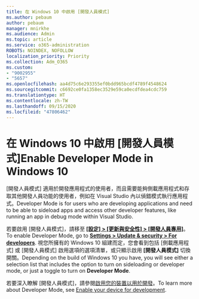 ```yaml
---
title: 在 Windows 10 中啟用 [開發人員模式]
ms.author: pebaum
author: pebaum
manager: mnirkhe
ms.audience: Admin
ms.topic: article
ms.service: o365-administration
ROBOTS: NOINDEX, NOFOLLOW
localization_priority: Priority
ms.collection: Adm_O365
ms.custom:
- "9002955"
- "5657"
ms.openlocfilehash: aa4d75c6e293355ef0bdd965bcdf4789f4548624
ms.sourcegitcommit: c6692ce0fa1358ec3529e59ca0ecdfdea4cdc759
ms.translationtype: HT
ms.contentlocale: zh-TW
ms.lasthandoff: 09/15/2020
ms.locfileid: "47806462"
---
```

# <a name="enable-developer-mode-in-windows-10"></a><span data-ttu-id="fdef7-102">在 Windows 10 中啟用 [開發人員模式]</span><span class="sxs-lookup"><span data-stu-id="fdef7-102">Enable Developer Mode in Windows 10</span></span>

<span data-ttu-id="fdef7-103">[開發人員模式] 適用於開發應用程式的使用者，而且需要能夠側載應用程式和存取其他開發人員功能的使用者，例如在 Visual Studio 內以偵錯模式執行應用程式。</span><span class="sxs-lookup"><span data-stu-id="fdef7-103">Developer Mode is for users who are developing applications and need to be able to sideload apps and access other developer features, like running an app in debug mode within Visual Studio.</span></span>

<span data-ttu-id="fdef7-104">若要啟用 [開發人員模式]，請移至 **[[設定] > [更新與安全性] > [開發人員專用]](ms-settings:developers?activationSource=GetHelp)**。</span><span class="sxs-lookup"><span data-stu-id="fdef7-104">To enable Developer Mode, go to **[Settings > Update & security > For developers](ms-settings:developers?activationSource=GetHelp)**.</span></span> <span data-ttu-id="fdef7-105">視您所擁有的 Windows 10 組建而定，您會看到包括 [側載應用程式] 或 [開發人員模式] 啟用選項的選項清單，或只顯示啟用 **[開發人員模式]** 切換開關。</span><span class="sxs-lookup"><span data-stu-id="fdef7-105">Depending on the build of Windows 10 you have, you will see either a selection list that includes the option to turn on sideloading or developer mode, or just a toggle to turn on **Developer Mode**.</span></span>

<span data-ttu-id="fdef7-106">若要深入瞭解 [開發人員模式]，請參閱[啟用您的裝置以用於開發](https://docs.microsoft.com/windows/uwp/get-started/enable-your-device-for-development)。</span><span class="sxs-lookup"><span data-stu-id="fdef7-106">To learn more about Developer Mode, see [Enable your device for development](https://docs.microsoft.com/windows/uwp/get-started/enable-your-device-for-development).</span></span>
